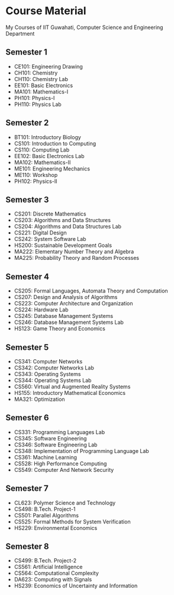 # Course Material
My Courses of IIT Guwahati, Computer Science and Engineering Department

## Semester 1
- CE101: Engineering Drawing
- CH101: Chemistry
- CH110: Chemistry Lab
- EE101: Basic Electronics
- MA101: Mathematics-I
- PH101: Physics-I
- PH110: Physics Lab

## Semester 2
- BT101: Introductory Biology
- CS101: Introduction to Computing
- CS110: Computing Lab
- EE102: Basic Electronics Lab
- MA102: Mathematics-II
- ME101: Engineering Mechanics
- ME110: Workshop
- PH102: Physics-II

## Semester 3
- CS201: Discrete Mathematics
- CS203: Algorithms and Data Structures
- CS204: Algorithms and Data Structures Lab
- CS221: Digital Design
- CS242: System Software Lab
- HS200: Sustainable Development Goals
- MA222: Elementary Number Theory and Algebra
- MA225: Probability Theory and Random Processes

## Semester 4
- CS205: Formal Languages, Automata Theory and Computation
- CS207: Design and Analysis of Algorithms
- CS223: Computer Architecture and Organization
- CS224: Hardware Lab
- CS245: Database Management Systems
- CS246: Database Management Systems Lab
- HS123: Game Theory and Economics

## Semester 5
- CS341: Computer Networks
- CS342: Computer Networks Lab
- CS343: Operating Systems
- CS344: Operating Systems Lab
- CS560: Virtual and Augmented Reality Systems
- HS155: Introductory Mathematical Economics
- MA321: Optimization

## Semester 6
- CS331: Programming Languages Lab
- CS345: Software Engineering
- CS346: Software Engineering Lab
- CS348: Implementation of Programming Language Lab
- CS361: Machine Learning
- CS528: High Performance Computing
- CS549: Computer And Network Security

## Semester 7
- CL623: Polymer Science and Technology
- CS498: B.Tech. Project-1
- CS501: Parallel Algorithms
- CS525: Formal Methods for System Verification
- HS229: Environmental Economics

## Semester 8
- CS499: B.Tech. Project-2
- CS561: Artificial Intelligence
- CS564: Computational Complexity
- DA623: Computing with Signals
- HS239: Economics of Uncertainty and Information